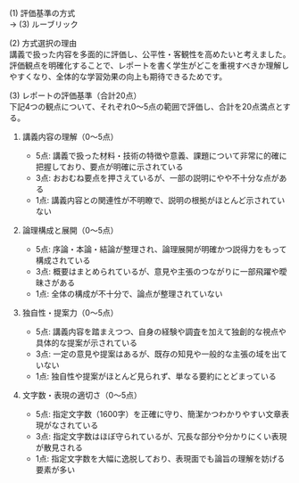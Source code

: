 (1) 評価基準の方式  
→ (3) ルーブリック

(2) 方式選択の理由  
講義で扱った内容を多面的に評価し、公平性・客観性を高めたいと考えました。評価観点を明確化することで、レポートを書く学生がどこを重視すべきか理解しやすくなり、全体的な学習効果の向上も期待できるためです。

(3) レポートの評価基準（合計20点）  
下記4つの観点について、それぞれ0～5点の範囲で評価し、合計を20点満点とする。

1. 講義内容の理解（0～5点）  
   - 5点: 講義で扱った材料・技術の特徴や意義、課題について非常に的確に把握しており、要点が明確に示されている  
   - 3点: おおむね要点を押さえているが、一部の説明にやや不十分な点がある  
   - 1点: 講義内容との関連性が不明瞭で、説明の根拠がほとんど示されていない  

2. 論理構成と展開（0～5点）  
   - 5点: 序論・本論・結論が整理され、論理展開が明確かつ説得力をもって構成されている  
   - 3点: 概要はまとめられているが、意見や主張のつながりに一部飛躍や曖昧さがある  
   - 1点: 全体の構成が不十分で、論点が整理されていない  

3. 独自性・提案力（0～5点）  
   - 5点: 講義内容を踏まえつつ、自身の経験や調査を加えて独創的な視点や具体的な提案が示されている  
   - 3点: 一定の意見や提案はあるが、既存の知見や一般的な主張の域を出ていない  
   - 1点: 独自性や提案がほとんど見られず、単なる要約にとどまっている  

4. 文字数・表現の適切さ（0～5点）  
   - 5点: 指定文字数（1600字）を正確に守り、簡潔かつわかりやすい文章表現がなされている  
   - 3点: 指定文字数はほぼ守られているが、冗長な部分や分かりにくい表現が散見される  
   - 1点: 指定文字数を大幅に逸脱しており、表現面でも論旨の理解を妨げる要素が多い  